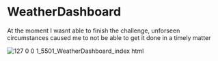 # WeatherDashboard
At the moment I wasnt able to finish the challenge, unforseen circumstances caused me
to not be able to get it done in a timely matter

![127 0 0 1_5501_WeatherDashboard_index html](https://github.com/ChuyiengVang/WeatherDashboard/assets/124082784/00e72bd2-c8aa-46b3-911c-00274c75da4e)
